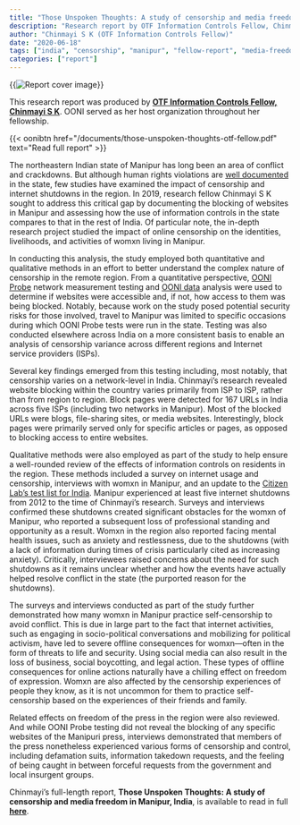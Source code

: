 ```yaml
---
title: "Those Unspoken Thoughts: A study of censorship and media freedom in Manipur, India"
description: "Research report by OTF Information Controls Fellow, Chinmayi S K."
author: "Chinmayi S K (OTF Information Controls Fellow)"
date: "2020-06-18"
tags: ["india", "censorship", "manipur", "fellow-report", "media-freedom", "theme-news_media"]
categories: ["report"]
---
```


{{<img src="images/lily.jpg" title="Report cover image" alt="Report cover image">}}

This research report was produced by **[OTF Information Controls Fellow, Chinmayi S K](https://www.opentech.fund/about/people/chinmayi-sk/)**. OONI
served as her host organization throughout her fellowship.

{{< oonibtn href="/documents/those-unspoken-thoughts-otf-fellow.pdf" text="Read full report" >}}

The northeastern Indian state of Manipur has long been an area of conflict and
crackdowns. But although human rights violations are [well documented](https://www.hrw.org/report/2008/09/29/these-fellows-must-be-eliminated/relentless-violence-and-impunity-manipur) in the
state, few studies have examined the impact of censorship and internet shutdowns
in the region. In 2019, research fellow Chinmayi S K sought to address this
critical gap by documenting the blocking of websites in Manipur and assessing
how the use of information controls in the state compares to that in the rest of
India. Of particular note, the in-depth research project studied the impact of
online censorship on the identities, livelihoods, and activities of womxn living
in Manipur. 

In conducting this analysis, the study employed both quantitative and
qualitative methods in an effort to better understand the complex nature of
censorship in the remote region. From a quantitative perspective, [OONI Probe](https://ooni.org/install/)
network measurement testing and [OONI data](https://ooni.org/data/) analysis were used to determine if
websites were accessible and, if not, how access to them was being blocked.
Notably, because work on the study posed potential security risks for those
involved, travel to Manipur was limited to specific occasions during which OONI
Probe tests were run in the state. Testing was also conducted elsewhere across
India on a more consistent basis to enable an analysis of censorship variance
across different regions and Internet service providers (ISPs). 

Several key findings emerged from this testing including, most notably, that
censorship varies on a network-level in India. Chinmayi’s research revealed
website blocking within the country varies primarily from ISP to ISP, rather
than from region to region. Block pages were detected for 167 URLs in India
across five ISPs (including two networks in Manipur). Most of the blocked URLs
were blogs, file-sharing sites, or media websites. Interestingly, block pages
were primarily served only for specific articles or pages, as opposed to
blocking access to entire websites.

Qualitative methods were also employed as part of the study to help ensure a
well-rounded review of the effects of information controls on residents in the
region. These methods included a survey on internet usage and censorship,
interviews with womxn in Manipur, and an update to the [Citizen Lab’s test list for India](https://github.com/citizenlab/test-lists/blob/master/lists/in.csv). Manipur experienced at least five internet shutdowns from 2012 to the
time of Chinmayi’s research. Surveys and interviews confirmed these shutdowns
created significant obstacles for the womxn of Manipur, who reported a
subsequent loss of professional standing and opportunity as a result. Womxn in
the region also reported facing mental health issues, such as anxiety and
restlessness, due to the shutdowns (with a lack of information during times of
crisis particularly cited as increasing anxiety). Critically, interviewees
raised concerns about the need for such shutdowns as it remains unclear whether
and how the events have actually helped resolve conflict in the state (the
purported reason for the shutdowns). 

The surveys and interviews conducted as part of the study further demonstrated
how many womxn in Manipur practice self-censorship to avoid conflict. This is
due in large part to the fact that internet activities, such as engaging in
socio-political conversations and mobilizing for political activism, have led to
severe offline consequences for womxn—often in the form of threats to life and
security. Using social media can also result in the loss of business, social
boycotting, and legal action. These types of offline consequences for online
actions naturally have a chilling effect on freedom of expression. Womxn are
also affected by the censorship experiences of people they know, as it is not
uncommon for them to practice self-censorship based on the experiences of their
friends and family. 

Related effects on freedom of the press in the region were also reviewed. And
while OONI Probe testing did not reveal the blocking of any specific websites of
the Manipuri press, interviews demonstrated that members of the press
nonetheless experienced various forms of censorship and control, including
defamation suits, information takedown requests, and the feeling of being caught
in between forceful requests from the government and local insurgent groups. 

Chinmayi’s full-length report, **Those Unspoken Thoughts: A study of censorship
and media freedom in Manipur, India**, is available to read in full
**[here](/documents/those-unspoken-thoughts-otf-fellow.pdf)**.
